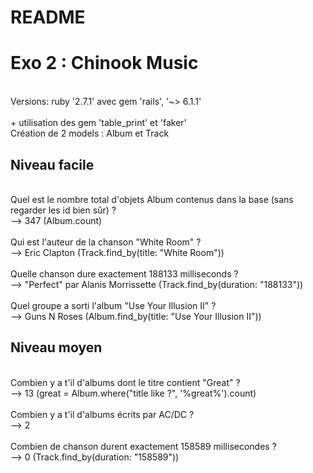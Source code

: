 # README
<h1> Exo 2 : Chinook Music </h1>
<br>
Versions: ruby '2.7.1' avec gem 'rails', '~> 6.1.1' <br>
<br>
+ utilisation des gem 'table_print' et 'faker'
<br>
Création de 2 models : Album et Track
<br>
<h2> Niveau facile </h2>
<br>
Quel est le nombre total d'objets Album contenus dans la base (sans regarder les id bien sûr) ? <br>
--> 347 (Album.count) <br>
<br>
Qui est l'auteur de la chanson "White Room" ? <br>
--> Eric Clapton (Track.find_by(title: "White Room")) <br>
<br>
Quelle chanson dure exactement 188133 milliseconds ? <br>
--> "Perfect" par Alanis Morrissette (Track.find_by(duration: "188133"))<br>
<br>
Quel groupe a sorti l'album "Use Your Illusion II" ? <br>
--> Guns N Roses (Album.find_by(title: "Use Your Illusion II")) <br>

<h2> Niveau moyen </h2>
<br>
Combien y a t'il d'albums dont le titre contient "Great" ?<br>
--> 13 (great = Album.where("title like ?", '%great%').count)<br>
<br>
Combien y a t'il d'albums écrits par AC/DC ? <br>
--> 2 <br>
<br>
Combien de chanson durent exactement 158589 millisecondes ? <br>
--> 0 (Track.find_by(duration: "158589"))
